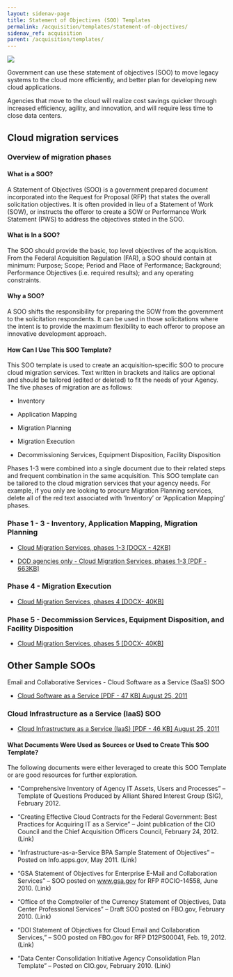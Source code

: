```yaml
---
layout: sidenav-page
title: Statement of Objectives (SOO) Templates
permalink: /acquisition/templates/statement-of-objectives/
sidenav_ref: acquisition
parent: /acquisition/templates/
---
```



  <div class="usa-grid">
    <div class="usa-width-one-fourth">
        <img al="Download Icon" src="{{ site.baseurl}}/assets/img/download.svg" class="help-icon">
    </div>
    <div class="usa-width-three-fourths">
        <p>Government can use these statement of objectives (SOO) to move legacy systems to the cloud more efficiently, and better plan for developing new cloud applications.</p>
        <p>Agencies that move to the cloud will realize cost savings quicker through increased efficiency, agility, and innovation, and will require less time to close data centers.</p>
    </div>
  </div>

## Cloud migration services

### Overview of migration phases

#### What is a SOO?
A  Statement of Objectives (SOO) is a government prepared document incorporated into the Request for Proposal (RFP) that states the overall solicitation objectives.  It is often provided in lieu of a Statement of Work (SOW), or instructs the offeror to create a SOW or Performance Work Statement (PWS) to address the objectives stated in the SOO.   

#### What is In a SOO? 
The SOO should provide the basic, top level objectives of the acquisition.  From the Federal Acquisition Regulation (FAR), a SOO should contain at minimum: Purpose; Scope; Period and Place of Performance; Background; Performance Objectives (i.e. required results); and any operating constraints.

#### Why a SOO? 
A SOO shifts the responsibility for preparing the SOW from the government to the solicitation respondents.  It can be used in those solicitations where the intent is to provide the maximum flexibility to each offeror to propose an innovative development approach.  

#### How Can I Use This SOO Template?
This SOO template is used to create an acquisition-specific SOO to procure cloud migration services.  Text written in brackets and italics are optional and should be tailored (edited or deleted) to fit the needs of your Agency.  The five phases of migration are as follows: 
* Inventory

* Application Mapping

* Migration Planning

* Migration Execution

* Decommissioning Services, Equipment Disposition, Facility Disposition

Phases 1-3 were combined into a single document due to their related steps and frequent combination in the same acquisition.  This SOO template can be tailored to the cloud migration services that your agency needs.  For example, if you only are looking to procure Migration Planning services, delete all of the red text associated with ‘Inventory’ or ‘Application Mapping’ phases.

### Phase 1 - 3 - Inventory, Application Mapping, Migration Planning

* [Cloud Migration Services, phases 1-3 [DOCX - 42KB]](https://www.gsa.gov/cdnstatic/Cloud-migration-services-soo-template-for-phases-1-3-final.docx)

* [DOD agencies only - Cloud Migration Services, phases 1-3 [PDF - 663KB]](https://www.gsa.gov/cdnstatic/DoDCloudSOOTemplate2016.pdf)


### Phase 4 - Migration Execution

* [Cloud Migration Services, phases 4 [DOCX- 40KB]](https://www.gsa.gov/cdnstatic/Cloud-migration-services-soo-template-for-phase-4-final-20120920_%285%29.docx)


### Phase 5 - Decommission Services, Equipment Disposition, and Facility Disposition

* [Cloud Migration Services, phases 5 [DOCX- 40KB]](http://go.usa.gov/g88P)

## Other Sample SOOs
Email and Collaborative Services - Cloud Software as a Service (SaaS) SOO

* [Cloud Software as a Service [PDF - 47 KB] August 25, 2011](https://www.gsa.gov/cdnstatic/Email_Cloud_SOO.pdf)

### Cloud Infrastructure  as a Service (IaaS) SOO

* [Cloud Infrastructure as a Service (IaaS) [PDF - 46 KB] August 25, 2011](https://www.gsa.gov/cdnstatic/Enterprise_Cloud__IaaS.pdf)


#### What Documents Were Used as Sources or Used to Create This SOO Template? 
The following documents were either leveraged to create this SOO Template or are good resources for further exploration. 
* “Comprehensive Inventory of Agency IT Assets, Users and Processes” – Template of Questions Produced by Alliant Shared Interest Group (SIG), February 2012. 

* “Creating Effective Cloud Contracts for the Federal Government: Best Practices for Acquiring IT as a Service” – Joint publication of the CIO Council and the Chief Acquisition Officers Council, February 24, 2012. (Link) 

* “Infrastructure-as-a-Service BPA Sample Statement of Objectives” – Posted on Info.apps.gov, May 2011. (Link) 

* “GSA Statement of Objectives for Enterprise E-Mail and Collaboration Services” – SOO posted on www.gsa.gov for RFP #OCIO-14558, June 2010. (Link) 

* “Office of the Comptroller of the Currency Statement of Objectives, Data Center Professional Services” – Draft SOO posted on FBO.gov, February 2010. (Link)

* “DOI Statement of Objectives for Cloud Email and Collaboration Services,” – SOO posted on FBO.gov for RFP D12PS00041, Feb. 19, 2012. (Link) 

* “Data Center Consolidation Initiative Agency Consolidation Plan Template” – Posted on CIO.gov, February 2010. (Link)  



